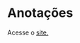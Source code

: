 # Anotações

Acesse o <a href="https://lucaseduardosilva.github.io/anotacoes/" target="_blank">site.</a>
